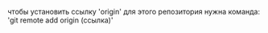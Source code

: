 чтобы установить ссылку 'origin' для этого репозитория нужна команда: 'git remote add origin (ссылка)'
